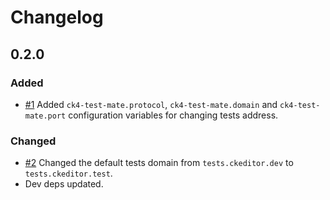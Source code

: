 # Changelog

## 0.2.0

### Added

- [#1](https://github.com/mlewand/vscode-ck4-test-mate/issues/1) Added `ck4-test-mate.protocol`, `ck4-test-mate.domain` and `ck4-test-mate.port` configuration variables for changing tests address.

### Changed

- [#2](https://github.com/mlewand/vscode-ck4-test-mate/issues/2) Changed the default tests domain from `tests.ckeditor.dev` to `tests.ckeditor.test`.
- Dev deps updated.